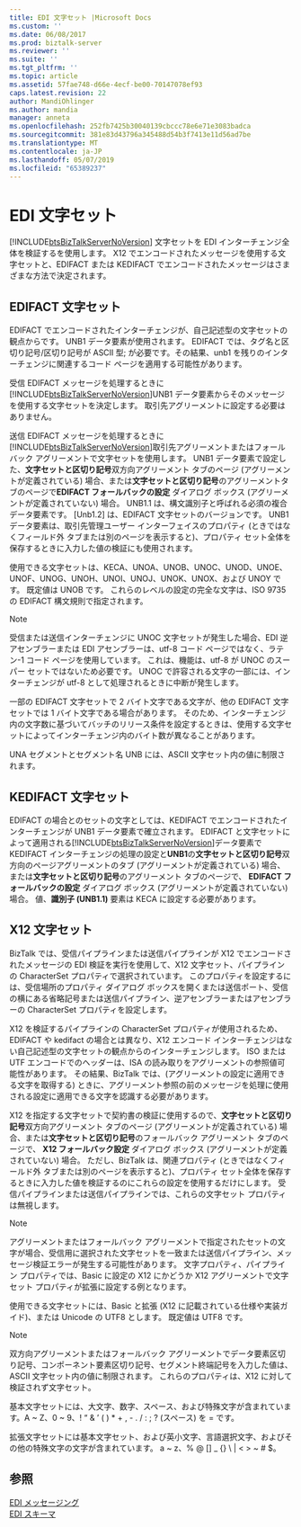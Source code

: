 ```yaml
---
title: EDI 文字セット |Microsoft Docs
ms.custom: ''
ms.date: 06/08/2017
ms.prod: biztalk-server
ms.reviewer: ''
ms.suite: ''
ms.tgt_pltfrm: ''
ms.topic: article
ms.assetid: 57fae748-d66e-4ecf-be00-70147078ef93
caps.latest.revision: 22
author: MandiOhlinger
ms.author: mandia
manager: anneta
ms.openlocfilehash: 252fb7425b30040139cbccc78e6e71e3083badca
ms.sourcegitcommit: 381e83d43796a345488d54b3f7413e11d56ad7be
ms.translationtype: MT
ms.contentlocale: ja-JP
ms.lasthandoff: 05/07/2019
ms.locfileid: "65389237"
---
```

# <a name="edi-character-sets"></a>EDI 文字セット
[!INCLUDE[btsBizTalkServerNoVersion](../includes/btsbiztalkservernoversion-md.md)] 文字セットを EDI インターチェンジ全体を検証するを使用します。 X12 でエンコードされたメッセージを使用する文字セットと、EDIFACT または KEDIFACT でエンコードされたメッセージはさまざまな方法で決定されます。  
  
## <a name="edifact-character-set"></a>EDIFACT 文字セット  
 EDIFACT でエンコードされたインターチェンジが、自己記述型の文字セットの観点からです。 UNB1 データ要素が使用されます。 EDIFACT では、タグ名と区切り記号/区切り記号が ASCII 型; が必要です。その結果、unb1 を残りのインターチェンジに関連するコード ページを適用する可能性があります。  
  
 受信 EDIFACT メッセージを処理するときに[!INCLUDE[btsBizTalkServerNoVersion](../includes/btsbiztalkservernoversion-md.md)]UNB1 データ要素からそのメッセージを使用する文字セットを決定します。 取引先アグリーメントに設定する必要はありません。  
  
 送信 EDIFACT メッセージを処理するときに[!INCLUDE[btsBizTalkServerNoVersion](../includes/btsbiztalkservernoversion-md.md)]取引先アグリーメントまたはフォールバック アグリーメントで文字セットを使用します。 UNB1 データ要素で設定した、**文字セットと区切り記号**双方向アグリーメント タブのページ (アグリーメントが定義されている) 場合、または**文字セットと区切り記号**のアグリーメントタブのページで**EDIFACT フォールバックの設定** ダイアログ ボックス (アグリーメントが定義されていない) 場合。 UNB1.1 は、構文識別子と呼ばれる必須の複合データ要素です。 [Unb1.2] は、EDIFACT 文字セットのバージョンです。 UNB1 データ要素は、取引先管理ユーザー インターフェイスのプロパティ (ときではなくフィールド外 タブまたは別のページを表示すると)、プロパティ セット全体を保存するときに入力した値の検証にも使用されます。  
  
 使用できる文字セットは、KECA、UNOA、UNOB、UNOC、UNOD、UNOE、UNOF、UNOG、UNOH、UNOI、UNOJ、UNOK、UNOX、および UNOY です。 既定値は UNOB です。 これらのレベルの設定の完全な文字は、ISO 9735 の EDIFACT 構文規則で指定されます。  
  
> [!NOTE]
>  受信または送信インターチェンジに UNOC 文字セットが発生した場合、EDI 逆アセンブラーまたは EDI アセンブラーは、utf-8 コード ページではなく、ラテン-1 コード ページを使用しています。 これは、機能は、utf-8 が UNOC のスーパー セットではないため必要です。 UNOC で許容される文字の一部には、インターチェンジが utf-8 として処理されるときに中断が発生します。  
  
 一部の EDIFACT 文字セットで 2 バイト文字である文字が、他の EDIFACT 文字セットでは 1 バイト文字である場合があります。 そのため、インターチェンジ内の文字数に基づいてバッチのリリース条件を設定するときは、使用する文字セットによってインターチェンジ内のバイト数が異なることがあります。  
  
 UNA セグメントとセグメント名 UNB には、ASCII 文字セット内の値に制限されます。  
  
## <a name="kedifact-character-set"></a>KEDIFACT 文字セット  
 EDIFACT の場合とのセットの文字としては、KEDIFACT でエンコードされたインターチェンジが UNB1 データ要素で確立されます。 EDIFACT と文字セットによって適用される[!INCLUDE[btsBizTalkServerNoVersion](../includes/btsbiztalkservernoversion-md.md)]データ要素で KEDIFACT インターチェンジの処理の設定と**UNB1**の**文字セットと区切り記号**双方向のページアグリーメントのタブ (アグリーメントが定義されている) 場合、または**文字セットと区切り記号**のアグリーメント タブのページで、 **EDIFACT フォールバックの設定** ダイアログ ボックス (アグリーメントが定義されていない) 場合。 値、**識別子 (UNB1.1)** 要素は KECA に設定する必要があります。  
  
## <a name="x12-character-set"></a>X12 文字セット  
 BizTalk では、受信パイプラインまたは送信パイプラインが X12 でエンコードされたメッセージの EDI 検証を実行を使用して、X12 文字セット、パイプラインの CharacterSet プロパティで選択されています。 このプロパティを設定するには、受信場所のプロパティ ダイアログ ボックスを開くまたは送信ポート、受信の横にある省略記号または送信パイプライン、逆アセンブラーまたはアセンブラーの CharacterSet プロパティを設定します。  
  
 X12 を検証するパイプラインの CharacterSet プロパティが使用されるため、EDIFACT や kedifact の場合とは異なり、X12 エンコード インターチェンジはない自己記述型の文字セットの観点からのインターチェンジします。 ISO または UTF エンコードでのヘッダーは、ISA の読み取りをアグリーメントの参照値可能性があります。 その結果、BizTalk では、(アグリーメントの設定に適用できる文字を取得する) ときに、アグリーメント参照の前のメッセージを処理に使用される設定に適用できる文字を認識する必要があります。  
  
 X12 を指定する文字セットで契約書の検証に使用するので、**文字セットと区切り記号**双方向アグリーメント タブのページ (アグリーメントが定義されている) 場合、または**文字セットと区切り記号**のフォールバック アグリーメント タブのページで、 **X12 フォールバック設定** ダイアログ ボックス (アグリーメントが定義されていない) 場合。 ただし、BizTalk は、関連プロパティ (ときではなくフィールド外 タブまたは別のページを表示すると)、プロパティ セット全体を保存するときに入力した値を検証するのにこれらの設定を使用するだけにします。 受信パイプラインまたは送信パイプラインでは、これらの文字セット プロパティは無視します。  
  
> [!NOTE]
>  アグリーメントまたはフォールバック アグリーメントで指定されたセットの文字が場合、受信用に選択された文字セットを一致または送信パイプライン、メッセージ検証エラーが発生する可能性があります。 文字プロパティ、パイプライン プロパティでは、Basic に設定の X12 にかどうか X12 アグリーメントで文字セット プロパティが拡張に設定する例となります。  
  
 使用できる文字セットには、Basic と拡張 (X12 に記載されている仕様や実装ガイド)、または Unicode の UTF8 とします。 既定値は UTF8 です。  
  
> [!NOTE]
>  双方向アグリーメントまたはフォールバック アグリーメントでデータ要素区切り記号、コンポーネント要素区切り記号、セグメント終端記号を入力した値は、ASCII 文字セット内の値に制限されます。 これらのプロパティは、X12 に対して検証されず文字セット。  
  
 基本文字セットには、大文字、数字、スペース、および特殊文字が含まれています。A ~ Z、0 ~ 9、! “ & ’ ( ) * + , - . / : ; ? (スペース) を = です。  
  
 拡張文字セットには基本文字セット、および英小文字、言語選択文字、およびその他の特殊文字の文字が含まれています。 a ~ z、% @ [] _ {} \ &#124; \< \> ~ # $。  
  
## <a name="see-also"></a>参照  
 [EDI メッセージング](../core/edi-messaging.md)   
 [EDI スキーマ](../core/edi-schemas.md)